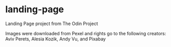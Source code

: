 # landing-page
Landing Page project from The Odin Project

Images were downloaded from Pexel and rights go to the following creators:
Aviv Perets,
Alesia Kozik,
Andy Vu,
and
Pixabay
